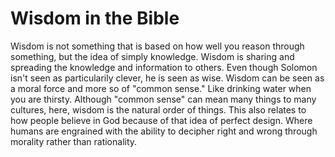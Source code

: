 # Wisdom in the Bible

Wisdom is not something that is based on how well you reason through something, but the idea of simply knowledge. Wisdom is sharing and spreading the knowledge and information to others. Even though Solomon isn't seen as particularily clever, he is seen as wise. Wisdom can be seen as a moral force and more so of "common sense." Like drinking water when you are thirsty. Although "common sense" can mean many things to many cultures, here, wisdom is the natural order of things. This also relates to how people believe in God because of that idea of perfect design. Where humans are engrained with the ability to decipher right and wrong through morality rather than rationality. 
